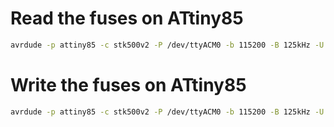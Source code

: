 # Read the fuses on ATtiny85
```bash
avrdude -p attiny85 -c stk500v2 -P /dev/ttyACM0 -b 115200 -B 125kHz -U lfuse:r:-:h -U hfuse:r:-:h
```

# Write the fuses on ATtiny85
```bash
avrdude -p attiny85 -c stk500v2 -P /dev/ttyACM0 -b 115200 -B 125kHz -U lfuse:w:0x62:m -U hfuse:w:0xdf:m
```




